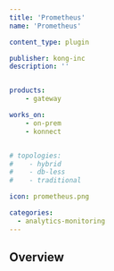```yaml
---
title: 'Prometheus'
name: 'Prometheus'

content_type: plugin

publisher: kong-inc
description: ''


products:
    - gateway

works_on:
    - on-prem
    - konnect


# topologies:
#    - hybrid
#    - db-less
#    - traditional

icon: prometheus.png

categories:
  - analytics-monitoring
---
```


## Overview
